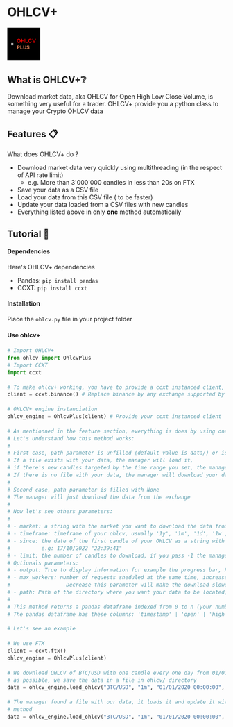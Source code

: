 # OHLCV+

<img heigh=auto width=15% src="https://github.com/Shaft-3796/Shaft/blob/main/OHLCV+.png">

## What is OHLCV+❔

Download market data, aka OHLCV for Open High Low Close Volume, is something very useful for a trader.
OHLCV+ provide you a python class to manage your Crypto OHLCV data

## Features 📋

What does OHLCV+ do ?

- Download market data very quickly using multithreading (in the respect of API rate limit)
  - e.g. More than 3'000'000 candles in less than 20s on FTX
- Save your data as a CSV file 
- Load your data from this CSV file ( to be faster)
- Update your data loaded from a CSV files with new candles
- Everything listed above in only **one** method automatically 

## Tutorial 🔎

#### Dependencies

Here's OHLCV+ dependencies
- Pandas: ```pip install pandas```
- CCXT: ```pip install ccxt```

#### Installation

Place the ```ohlcv.py``` file in your project folder

#### Use ohlcv+
```python
# Import OHLCV+
from ohlcv import OhlcvPlus
# Import CCXT
import ccxt

# To make ohlcv+ working, you have to provide a ccxt instanced client, if you already have one, skip this step.
client = ccxt.binance() # Replace binance by any exchange supported by CCXT

# OHLCV+ engine instanciation
ohlcv_engine = OhlcvPlus(client) # Provide your ccxt instanced client

# As mentionned in the feature section, everything is does by using one method: OhlcvPlus.load_ohlcv(...).
# Let's understand how this method works:
#
# First case, path parameter is unfilled (default value is data/) or is filled with a path
# If a file exists with your data, the manager will load it, 
# if there's new candles targeted by the time range you set, the manager will update your data
# If there is no file with your data, the manager will download your data and save it as a CSV file
#
# Second case, path parameter is filled with None
# The manager will just download the data from the exchange
#
# Now let's see others parameters:
#
# - market: a string with the market you want to download the data from e.g. "BTC/USDT"
# - timeframe: timeframe of your ohlcv, usually '1y', '1m', '1d', '1w', '1h', '5M'.. depending of the exchange used
# - since: the date of the first candle of your OHLCV as a string with this format: "day-month-year hours:minuts:seconds"
#          e.g: 17/10/2022 "22:39:41"
# - limit: the number of candles to download, if you pass -1 the manager will download as many candles as possible
# Optionals parameters:
# - output: True to display information for example the progress bar, False else.
# - max_workers: number of requests sheduled at the same time, increase this parameter may cause some issues ! 
#                  Decrease this parameter will make the download slower, but you can do it if you encounter some issues.
# - path: Path of the directory where you want your data to be located, pass None to disable the filesystem
#
# This method returns a pandas dataframe indexed from 0 to n (your number of candles minus one)
# The pandas dataframe has these columns: 'timestamp' | 'open' | 'high' | 'low' | 'close' | 'volume'

# Let's see an example

# We use FTX
client = ccxt.ftx()
ohlcv_engine = OhlcvPlus(client)

# We download OHLCV of BTC/USD with one candle every one day from 01/01/2020 00:00:00 and we download as many candles 
# as possible, we save the data in a file in ohlcv/ directory
data = ohlcv_engine.load_ohlcv("BTC/USD", "1m", "01/01/2020 00:00:00", -1, output=True, path="ohlcv/")

# The manager found a file with our data, it loads it and update it with new candles, this was faster than the previous 
# method
data = ohlcv_engine.load_ohlcv("BTC/USD", "1m", "01/01/2020 00:00:00", -1, output=True, path="ohlcv/")
```


